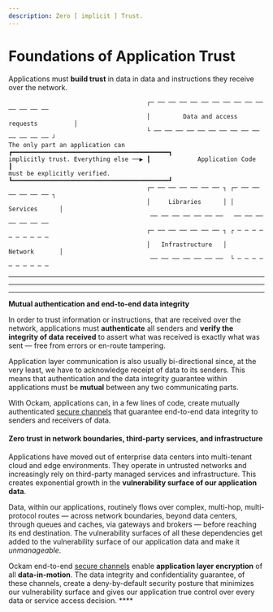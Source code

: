 ```yaml
---
description: Zero [ implicit ] Trust.
---
```


# Foundations of Application Trust

Applications must **build trust** in data in data and instructions they receive over the network.

```
                                      ┌─ ── ── ── ── ── ── ── ── ── ── ── ── ── ── 
                                      │         Data and access requests          │
                                      └ ── ── ── ── ── ── ── ── ── ── ── ── ── ── ┘
The only part an application can      ┏━━━━━━━━━━━━━━━━━━━━━━━━━━━━━━━━━━━━━━━━━━━┓
implicitly trust. Everything else ──▶ ┃             Application Code              ┃
must be explicitly verified.          ┗━━━━━━━━━━━━━━━━━━━━━━━━━━━━━━━━━━━━━━━━━━━┛
                                      ┌─ ── ── ── ── ── ── ┐ ┌─ ── ── ── ── ── ── ┐
                                      │     Libraries      │ │      Services      │
                                       ── ── ── ── ── ── ──   ── ── ── ── ── ── ── 
                                      ┌─ ── ── ── ── ── ── ┐ ┌ ─ ─ ─ ─ ─ ─ ─ ─ ─ ─ 
                                      │   Infrastructure   │        Network       │
                                       ── ── ── ── ── ── ──  └ ─ ─ ─ ─ ─ ─ ─ ─ ─ ─ 
```

****

****

****

**Mutual authentication and end-to-end data integrity**

In order to trust information or instructions, that are received over the network, applications must **authenticate** all senders and **verify the integrity of data** **received** to assert what was received is exactly what was sent — free from errors or en-route tampering.

Application layer communication is also usually bi-directional since, at the very least, we have to acknowledge receipt of data to its senders. This means that authentication and the data integrity guarantee within applications must be **mutual** between any two communicating parts.

With Ockam, applications can, in a few lines of code, create mutually authenticated [secure channels](command-line/secure-channels.md) that guarantee end-to-end data integrity to senders and receivers of data.

#### **Zero trust in network boundaries,** third-party services, and infrastructure

Applications have moved out of enterprise data centers into multi-tenant cloud and edge environments. They operate in untrusted networks and increasingly rely on third-party managed services and infrastructure. This creates exponential growth in the **vulnerability surface of our application data**.

Data, within our applications, routinely flows over complex, multi-hop, multi-protocol routes — across network boundaries, beyond data centers, through queues and caches, via gateways and brokers — before reaching its end destination. The vulnerability surfaces of all these dependencies get added to the vulnerability surface of our application data and make it _unmanageable_.

Ockam end-to-end [secure channels](command-line/secure-channels.md) enable **application layer encryption** of all **data-in-motion**. The data integrity and confidentiality guarantee, of these channels, create a deny-by-default security posture that minimizes our vulnerability surface and gives our application true control over every data or service access decision. ****&#x20;

